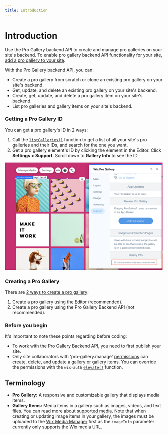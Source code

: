 ```yaml
---
title: Introduction
---
```


# Introduction

Use the Pro Gallery backend API to create and manage pro galleries on your site's backend. To enable pro gallery backend API functionality for your site, [add a pro gallery to your site](https://support.wix.com/en/article/wix-pro-gallery-adding-and-setting-up-your-gallery). 


With the Pro Gallery backend API, you can:

* Create a pro gallery from scratch or clone an existing pro gallery on your site's backend.
* Get, update, and delete an existing pro gallery on your site's backend.
* Create, get, update, and delete a pro gallery item on your site's backend. 
* List pro galleries and gallery items on your site's backend. 

### Getting a Pro Gallery ID

You can get a pro gallery's ID in 2 ways:

1. Call the [`listGalleries()`](../progallery/listgalleries) function to get a list of all your site's pro galleries and their IDs, and search for the one you want. 
2. Get a pro gallery element's ID by clicking the element in the Editor. Click **Settings > Support**. Scroll down to **Gallery Info** to see the ID. 

![GalleryID](get-id.png)

### Creating a Pro Gallery
There are [2 ways to create a pro gallery](#scenarios):
1. Create a pro gallery using the Editor (recommended).
2. Create a pro gallery using the Pro Gallery Backend API (not recommended). 

### Before you begin
It's important to note these points regarding before coding:

* To work with the Pro Gallery Backend API, you need to first publish your site. 
* Only site collaborators with 'pro-gallery.manage' [permissions](https://support.wix.com/en/article/roles-permissions-accessing-roles-permissions) can create, delete, and update a gallery or gallery items. You can override the permissions with the `wix-auth` [`elevate()`](https://www.wix.com/velo/reference/wix-auth/elevate) function.

## Terminology

+ **Pro Gallery:** A responsive and customizable gallery that displays media items.
+ **Gallery Items:** Media items in a gallery such as images, videos, and text files. You can read more about [supported media](https://support.wix.com/en/article/wix-pro-gallery-adding-media-to-the-gallery). Note that when creating or updating image items in your gallery, the images must be uploaded to the [Wix Media Manager](https://support.wix.com/en/article/wix-media-uploading-media-to-the-media-manager) first as the `imageInfo` parameter currently only supports the Wix media URL.



